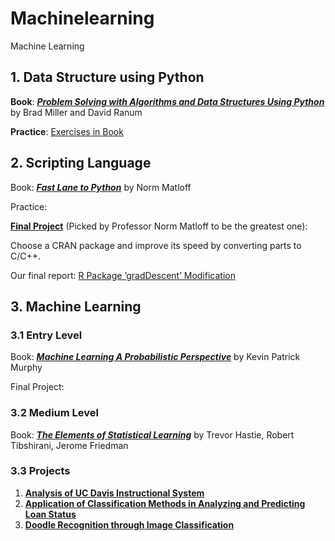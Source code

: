 # Machinelearning
Machine Learning

## 1. Data Structure using Python

**Book**: _**[Problem Solving with Algorithms and Data Structures Using Python](https://runestone.academy/runestone/books/published/pythonds/index.html)**_ by Brad Miller and David Ranum

**Practice**: [Exercises in Book](Data_Structures/README.md)


## 2. Scripting Language

Book: _**[Fast Lane to Python](http://heather.cs.ucdavis.edu/~matloff/145/FastLanePythonW2018.pdf)**_ by Norm Matloff

Practice:

**[Final Project](https://twitter.com/matloff/status/1109900215094435843)** (Picked by Professor Norm Matloff to be the greatest one):

Choose a CRAN package and improve its speed by converting parts to C/C++.

Our final report: [R Package ’gradDescent’ Modification](http://heather.cs.ucdavis.edu/~matloff/145/JiLiuLiPengProject.pdf)


## 3. Machine Learning
### 3.1 Entry Level
Book: _**[Machine Learning A Probabilistic Perspective](https://www.cs.ubc.ca/~murphyk/MLbook/)**_ by Kevin Patrick Murphy

Final Project:

### 3.2 Medium Level
Book: _**[The Elements of  Statistical Learning](https://web.stanford.edu/~hastie/ElemStatLearn/)**_ by Trevor Hastie, Robert Tibshirani, Jerome Friedman

### 3.3 Projects
1. **[Analysis of UC Davis Instructional System](https://github.com/dandipeng/machinelearning/tree/master/Projects/Analysis%20of%20UC%20Davis%20Instructional%20System)**
2. **[Application of Classification Methods in Analyzing and Predicting Loan Status](https://github.com/dandipeng/machinelearning/tree/master/Projects/Application%20of%20Classification%20Methods%20in%20Analyzing%20and%20Predicting%20Loan%20Status)**
3. **[Doodle Recognition through Image Classification](https://github.com/dandipeng/machinelearning/tree/master/Projects/Doodle%20Recognition%20through%20Image%20Classification)**
